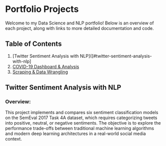 # Portfolio Projects

Welcome to my Data Science and NLP portfolio! Below is an overview of each project, along with links to more detailed documentation and code.

## Table of Contents
1. [Twitter Sentiment Analysis with NLP]([#twitter-sentiment-analysis-with-nlp]
2. [COVID-19 Dashboard & Analysis](#covid-19-dashboard--analysis)
3. [Scraping & Data Wrangling](#scraping--data-wrangling)

## Twitter Sentiment Analysis with NLP
### Overview: 
This project implements and compares six sentiment classification models on the SemEval 2017 Task 4A dataset, which requires categorizing tweets into positive, neutral, or negative sentiments. The objective is to explore the performance trade-offs between traditional machine learning algorithms and modern deep learning architectures in a real-world social media context.
